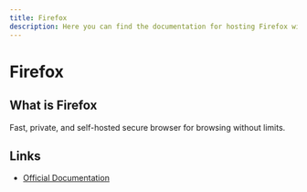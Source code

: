 ```yaml
---
title: Firefox
description: Here you can find the documentation for hosting Firefox with Coolify.
---
```


# Firefox

<ZoomableImage src="/docs/images/services/firefox.png" />

## What is Firefox

Fast, private, and self-hosted secure browser for browsing without limits.

## Links

- [Official Documentation](https://github.com/jlesage/docker-firefox?utm_source=coolify.io)
